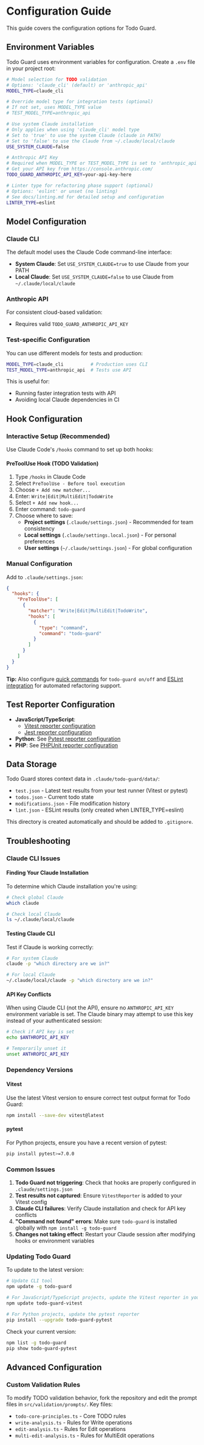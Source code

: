 # Configuration Guide

This guide covers the configuration options for Todo Guard.

## Environment Variables

Todo Guard uses environment variables for configuration.
Create a `.env` file in your project root:

```bash
# Model selection for TODO validation
# Options: 'claude_cli' (default) or 'anthropic_api'
MODEL_TYPE=claude_cli

# Override model type for integration tests (optional)
# If not set, uses MODEL_TYPE value
# TEST_MODEL_TYPE=anthropic_api

# Use system Claude installation
# Only applies when using 'claude_cli' model type
# Set to 'true' to use the system Claude (claude in PATH)
# Set to 'false' to use the Claude from ~/.claude/local/claude
USE_SYSTEM_CLAUDE=false

# Anthropic API Key
# Required when MODEL_TYPE or TEST_MODEL_TYPE is set to 'anthropic_api'
# Get your API key from https://console.anthropic.com/
TODO_GUARD_ANTHROPIC_API_KEY=your-api-key-here

# Linter type for refactoring phase support (optional)
# Options: 'eslint' or unset (no linting)
# See docs/linting.md for detailed setup and configuration
LINTER_TYPE=eslint
```

## Model Configuration

### Claude CLI

The default model uses the Claude Code command-line interface:

- **System Claude**: Set `USE_SYSTEM_CLAUDE=true` to use Claude from your PATH
- **Local Claude**: Set `USE_SYSTEM_CLAUDE=false` to use Claude from `~/.claude/local/claude`

### Anthropic API

For consistent cloud-based validation:

- Requires valid `TODO_GUARD_ANTHROPIC_API_KEY`

### Test-specific Configuration

You can use different models for tests and production:

```bash
MODEL_TYPE=claude_cli          # Production uses CLI
TEST_MODEL_TYPE=anthropic_api  # Tests use API
```

This is useful for:

- Running faster integration tests with API
- Avoiding local Claude dependencies in CI

## Hook Configuration

### Interactive Setup (Recommended)

Use Claude Code's `/hooks` command to set up both hooks:

#### PreToolUse Hook (TODO Validation)

1. Type `/hooks` in Claude Code
2. Select `PreToolUse - Before tool execution`
3. Choose `+ Add new matcher...`
4. Enter: `Write|Edit|MultiEdit|TodoWrite`
5. Select `+ Add new hook...`
6. Enter command: `todo-guard`
7. Choose where to save:
   - **Project settings** (`.claude/settings.json`) - Recommended for team consistency
   - **Local settings** (`.claude/settings.local.json`) - For personal preferences
   - **User settings** (`~/.claude/settings.json`) - For global configuration

### Manual Configuration

Add to `.claude/settings.json`:

```json
{
  "hooks": {
    "PreToolUse": [
      {
        "matcher": "Write|Edit|MultiEdit|TodoWrite",
        "hooks": [
          {
            "type": "command",
            "command": "todo-guard"
          }
        ]
      }
    ]
  }
}
```

**Tip:** Also configure [quick commands](quick-commands.md) for `todo-guard on/off` and [ESLint integration](linting.md) for automated refactoring support.

## Test Reporter Configuration

- **JavaScript/TypeScript**:
  - [Vitest reporter configuration](../reporters/vitest/README.md#configuration)
  - [Jest reporter configuration](../reporters/jest/README.md#configuration)
- **Python**: See [Pytest reporter configuration](../reporters/pytest/README.md#configuration)
- **PHP**: See [PHPUnit reporter configuration](../reporters/phpunit/README.md#configuration)

## Data Storage

Todo Guard stores context data in `.claude/todo-guard/data/`:

- `test.json` - Latest test results from your test runner (Vitest or pytest)
- `todos.json` - Current todo state
- `modifications.json` - File modification history
- `lint.json` - ESLint results (only created when LINTER_TYPE=eslint)

This directory is created automatically and should be added to `.gitignore`.

## Troubleshooting

### Claude CLI Issues

#### Finding Your Claude Installation

To determine which Claude installation you're using:

```bash
# Check global Claude
which claude

# Check local Claude
ls ~/.claude/local/claude
```

#### Testing Claude CLI

Test if Claude is working correctly:

```bash
# For system Claude
claude -p "which directory are we in?"

# For local Claude
~/.claude/local/claude -p "which directory are we in?"
```

#### API Key Conflicts

When using Claude CLI (not the API), ensure no `ANTHROPIC_API_KEY` environment variable is set. The Claude binary may attempt to use this key instead of your authenticated session:

```bash
# Check if API key is set
echo $ANTHROPIC_API_KEY

# Temporarily unset it
unset ANTHROPIC_API_KEY
```

### Dependency Versions

#### Vitest

Use the latest Vitest version to ensure correct test output format for Todo Guard:

```bash
npm install --save-dev vitest@latest
```

#### pytest

For Python projects, ensure you have a recent version of pytest:

```bash
pip install pytest>=7.0.0
```

### Common Issues

1. **Todo Guard not triggering**: Check that hooks are properly configured in `.claude/settings.json`
2. **Test results not captured**: Ensure `VitestReporter` is added to your Vitest config
3. **Claude CLI failures**: Verify Claude installation and check for API key conflicts
4. **"Command not found" errors**: Make sure `todo-guard` is installed globally with `npm install -g todo-guard`
5. **Changes not taking effect**: Restart your Claude session after modifying hooks or environment variables

### Updating Todo Guard

To update to the latest version:

```bash
# Update CLI tool
npm update -g todo-guard

# For JavaScript/TypeScript projects, update the Vitest reporter in your project
npm update todo-guard-vitest

# For Python projects, update the pytest reporter
pip install --upgrade todo-guard-pytest
```

Check your current version:

```bash
npm list -g todo-guard
pip show todo-guard-pytest
```

## Advanced Configuration

### Custom Validation Rules

To modify TODO validation behavior, fork the repository and edit the prompt files in `src/validation/prompts/`. Key files:

- `todo-core-principles.ts` - Core TODO rules
- `write-analysis.ts` - Rules for Write operations
- `edit-analysis.ts` - Rules for Edit operations
- `multi-edit-analysis.ts` - Rules for MultiEdit operations
